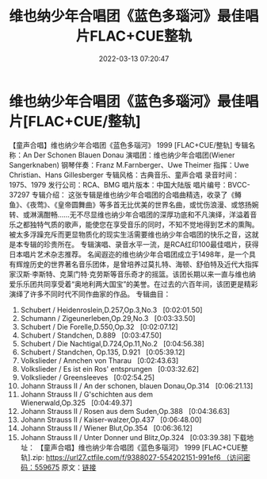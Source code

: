 ﻿---
title: 维也纳少年合唱团《蓝色多瑙河》最佳唱片FLAC+CUE整轨
date: 2022-03-13 07:20:47
categories: 外语音乐
tags: 外语音乐
---
# 维也纳少年合唱团《蓝色多瑙河》最佳唱片[FLAC+CUE/整轨]

【童声合唱】维也纳少年合唱团《蓝色多瑙河》 1999 [FLAC+CUE/整轨]
专辑名称：An Der Schonen Blauen Donau
演唱团：维也纳少年合唱团(Wiener Sangerknaben)
钢琴伴奏：Franz M.Farnberger、Uwe Theimer
指挥：Uwe Christian、Hans Gillesberger
专辑风格：古典音乐、童声合唱
录音时间：1975、1979
发行公司：RCA、BMG
唱片版本：中国大陆版
唱片编号：BVCC-37297
专辑介绍：
这张专辑是维也纳少年合唱团的合唱曲精选，收录了《鳟鱼》、《夜莺》、《皇帝圆舞曲》等多首无比优美的世界名曲，或忧伤浪漫、或悠扬婉转、或淋漓酣畅……无不尽显维也纳少年合唱团的深厚功底和不凡演绎，洋溢着音乐之都独特气质的歌声，能使您在享受音乐的同时，不知不觉地得到艺术的熏陶。被太多浮躁充斥而更显物质化的现实生活需要维也纳少年合唱团的快乐之音，这就是本专辑的珍贵所在。
专辑演唱、录音水平一流，是RCA红印100最佳唱片，获得日本唱片艺术杂志推荐。
名闻遐迩的维也纳少年合唱团成立于1498年，是一个具有辉煌历史的世界著名音乐团体，是曾培养过莫扎特、海顿、舒伯特及近代大指挥家汉斯·李斯特、克莱门特·克劳斯等音乐奇才的摇篮。该团长期以来一直与维也纳爱乐乐团共同享受着“奥地利两大国宝”的美誉。在过去的六百年间，该团更是精彩演绎了许多不同时代不同作曲家的作品。
专辑曲目：
01. Schubert /
Heidenroslein,D.257,Op.3,No.3   [0:02:01.50]
02. Schumann /
Zigeunerleben,Op.29,No.3   [0:03:33.50]
03. Schubert / Die Forelle,D.550,Op.32   [0:02:07.12]
04. Schubert / Standchen, D.889   [0:03:47.50]
05. Schubert / Die
Nachtigal,D.724,Op.11,No.2   [0:04:56.38]
06. Schubert / Standchen, Op.135,
D.921   [0:05:39.12]
07. Volkslieder / Annchen von Tharau   [0:02:43.63]
08. Volkslieder / Es ist ein Ros'
entsprungen   [0:03:32.62]
09. Volkslieder / Greensleeves   [0:02:54.25]
10. Johann Strauss II / An der schonen, blauen
Donau,Op.314   [0:06:21.13]
11. Johann Strauss II / G'schichten aus dem
Wienerwald,Op.325   [0:04:49.37]
12. Johann Strauss II / Rosen aus dem
Suden,Op.388   [0:04:36.63]
13. Johann Strauss II /
Kaiser-walzer,Op.437   [0:06:48.00]
14. Johann Strauss II / Wiener
Blut,Op.354   [0:06:36.12]
15. Johann Strauss II / Unter Donner und
Blitz,Op.324   [0:03:39.38]
下载地址：
【童声合唱】维也纳少年合唱团《蓝色多瑙河》 1999
[FLAC+CUE整轨].zip: https://url27.ctfile.com/f/9388027-554202151-991ef6 （访问密码：559675
原文：[链接](https://blog.sina.com.cn/s/blog_1647c7e7601030w6k.html)